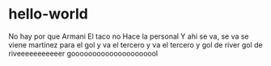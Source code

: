 # hello-world
No hay por que
Armani
El taco no
Hace la personal
Y ahi se va, se va se viene martinez para el gol y va el tercero y va el tercero
y gol de river gol de riveeeeeeeeeeer
gooooooooooooooooooool
